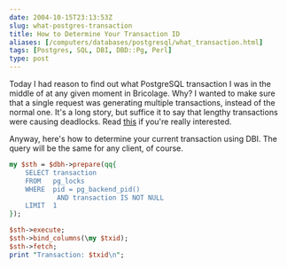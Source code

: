 ```yaml
--- 
date: 2004-10-15T23:13:53Z
slug: what-postgres-transaction
title: How to Determine Your Transaction ID
aliases: [/computers/databases/postgresql/what_transaction.html]
tags: [Postgres, SQL, DBI, DBD::Pg, Perl]
type: post
---
```


Today I had reason to find out what PostgreSQL transaction I was in the middle
of at any given moment in Bricolage. Why? I wanted to make sure that a single
request was generating multiple transactions, instead of the normal one. It's a
long story, but suffice it to say that lengthy transactions were causing
deadlocks. Read [this] if you're really interested.

Anyway, here's how to determine your current transaction using DBI. The query
will be the same for any client, of course.

``` perl
my $sth = $dbh->prepare(qq{
    SELECT transaction
    FROM   pg_locks
    WHERE  pid = pg_backend_pid()
            AND transaction IS NOT NULL
    LIMIT  1
});

$sth->execute;
$sth->bind_columns(\my $txid);
$sth->fetch;
print "Transaction: $txid\n";
```

  [this]: http://bugs.bricolage.cc/show_bug.cgi?id=709#c19
    "Bug report: Deadlocks during Bricolage publishes"
